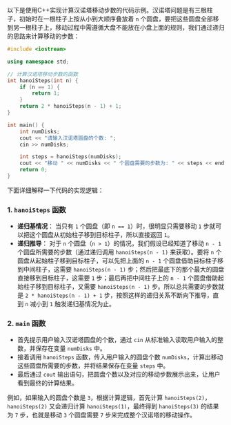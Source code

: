 以下是使用C++实现计算汉诺塔移动步数的代码示例。汉诺塔问题是有三根柱子，初始时在一根柱子上按从小到大顺序叠放着 `n` 个圆盘，要把这些圆盘全部移到另一根柱子上，移动过程中需遵循大盘不能放在小盘上面的规则，我们通过递归的思路来计算移动的步数：

```cpp
#include <iostream>

using namespace std;

// 计算汉诺塔移动步数的函数
int hanoiSteps(int n) {
    if (n == 1) {
        return 1;
    }
    return 2 * hanoiSteps(n - 1) + 1;
}

int main() {
    int numDisks;
    cout << "请输入汉诺塔圆盘的个数: ";
    cin >> numDisks;

    int steps = hanoiSteps(numDisks);
    cout << "移动 " << numDisks << " 个圆盘需要的步数为: " << steps << endl;
    return 0;
}
```

下面详细解释一下代码的实现逻辑：

### 1. `hanoiSteps` 函数
- **递归基情况**：
当只有 `1` 个圆盘（即 `n == 1`）时，很明显只需要移动 `1` 步就可以把这个圆盘从初始柱子移到目标柱子，所以直接返回 `1`。
- **递归推导**：
对于 `n` 个圆盘（`n > 1`）的情况，我们假设已经知道了移动 `n - 1` 个圆盘所需要的步数（通过递归调用 `hanoiSteps(n - 1)` 来获取）。要将 `n` 个圆盘从起始柱子移到目标柱子，可以先把上面的 `n - 1` 个圆盘借助目标柱子移到中间柱子，这需要 `hanoiSteps(n - 1)` 步；然后把最底下的那个最大的圆盘直接移到目标柱子，这需要 `1` 步；最后再把中间柱子上的 `n - 1` 个圆盘借助起始柱子移到目标柱子，又需要 `hanoiSteps(n - 1)` 步。所以总共需要的步数就是 `2 * hanoiSteps(n - 1) + 1` 步，按照这样的递归关系不断向下推导，直到 `n` 减小到 `1` 触发递归基情况为止。

### 2. `main` 函数
- 首先提示用户输入汉诺塔圆盘的个数，通过 `cin` 从标准输入读取用户输入的整数，并保存在变量 `numDisks` 中。
- 接着调用 `hanoiSteps` 函数，传入用户输入的圆盘个数 `numDisks`，计算出移动这些圆盘所需要的步数，并将结果保存在变量 `steps` 中。
- 最后通过 `cout` 输出语句，把圆盘个数以及对应的移动步数展示出来，让用户看到最终的计算结果。

例如，如果输入的圆盘个数是 `3`，根据计算逻辑，首先计算 `hanoiSteps(2)`，`hanoiSteps(2)` 又会递归计算 `hanoiSteps(1)`，最终得到 `hanoiSteps(3)` 的结果为 `7` 步，也就是移动 `3` 个圆盘需要 `7` 步来完成整个汉诺塔的移动操作。 